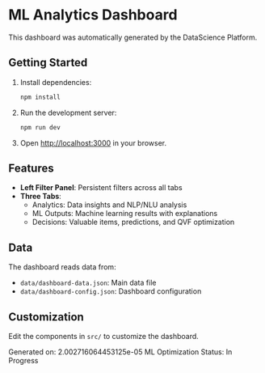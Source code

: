 # ML Analytics Dashboard

This dashboard was automatically generated by the DataScience Platform.

## Getting Started

1. Install dependencies:
   ```bash
   npm install
   ```

2. Run the development server:
   ```bash
   npm run dev
   ```

3. Open [http://localhost:3000](http://localhost:3000) in your browser.

## Features

- **Left Filter Panel**: Persistent filters across all tabs
- **Three Tabs**:
  - Analytics: Data insights and NLP/NLU analysis
  - ML Outputs: Machine learning results with explanations
  - Decisions: Valuable items, predictions, and QVF optimization

## Data

The dashboard reads data from:
- `data/dashboard-data.json`: Main data file
- `data/dashboard-config.json`: Dashboard configuration

## Customization

Edit the components in `src/` to customize the dashboard.

Generated on: 2.002716064453125e-05
ML Optimization Status: In Progress
